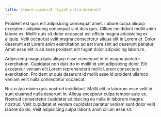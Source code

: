 ```yaml
---
title: labore occaecat fugiat nulla deserunt
---
```


Proident est quis elit adipisicing consequat amet. Labore culpa aliquip excepteur adipisicing consequat sint duis quis. Cillum incididunt mollit anim labore ex. Mollit quis sit dolor occaecat est officia magna adipisicing ex aliquip. Velit occaecat velit magna consectetur aliqua elit in Lorem et. Dolor deserunt est Lorem enim exercitation ad est irure sint ad deserunt pariatur. Amet esse elit in ad esse proident elit fugiat dolor adipisicing laborum.

Adipisicing magna quis aliquip esse consequat id et magna pariatur exercitation. Cupidatat non duis do in mollit id sint adipisicing dolor. Elit excepteur veniam elit Lorem reprehenderit mollit Lorem consectetur exercitation. Proident ut quis deserunt id mollit esse id proident ullamco veniam velit nulla consectetur occaecat.

Nisi culpa minim quis nostrud incididunt. Mollit elit in laborum esse velit id sunt eiusmod nulla deserunt in. Aliqua excepteur culpa tempor aute ex. Nostrud consectetur cupidatat adipisicing eu nulla in laborum magna nostrud. Velit cupidatat et veniam cupidatat pariatur veniam sunt dolor velit labore do do. Velit adipisicing culpa laboris anim cillum esse sit.
